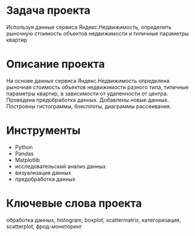 # Задача проекта
Используя данные сервиса Яндекс.Недвижимость, определить рыночную стоимость объектов недвижимости и типичные параметры квартир

# Описание проекта
На основе данных сервиса Яндекс.Недвижимость определена рыночная стоимость
объектов недвижимости разного типа, типичные параметры квартир, в зависимости от
удаленности от центра. Проведена предобработка данных. Добавлены новые данные.
Построены гистограммы, боксплоты, диаграммы рассеивания.

# Инструменты
- Python
- Pandas
- Matplotlib
- исследовательский анализ данных
- визуализация данных
- предобработка данных

# Ключевые слова проекта
обработка данных, histogram, boxplot, scattermatrix,
категоризация, scatterplot,  фрод-мониторинг

